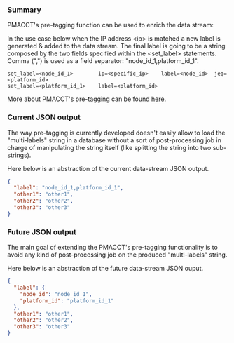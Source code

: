 ### Summary

PMACCT's pre-tagging function can be used to enrich the data stream:

In the use case below when the IP address \<ip\> is matched a new label is generated & added to the data stream. 
The final label is going to be a string composed by the two fields specified within the \<set\_label\> statements. 
Comma (",") is used as a field separator: "node\_id\_1,platform\_id\_1".

```text
set_label=<node_id_1>        ip=<specific_ip>    label=<node_id>  jeq=<platform_id>
set_label=<platform_id_1>    label=<platform_id>
```

More about PMACCT's pre-tagging can be found [here](https://github.com/scuzzilla/pmacct/blob/master/CONFIG-KEYS).


### Current JSON output

The way pre-tagging is currently developed doesn't easily allow to load the "multi-labels" string in a 
database without a sort of post-processing job in charge of manipulating the string itself (like splitting the string
into two sub-strings).

Here below is an abstraction of the current data-stream JSON output.

```JSON
{
  "label": "node_id_1,platform_id_1",
  "other1": "other1",
  "other2": "other2",
  "other3": "other3"
}
```

### Future JSON output

The main goal of extending the PMACCT's pre-tagging functionality is to avoid any kind of post-processing job on the 
produced "multi-labels" string.

Here below is an abstraction of the future data-stream JSON ouput.

```JSON
{
  "label": {
    "node_id": "node_id_1",
    "platform_id": "platform_id_1"
  },
  "other1": "other1",
  "other2": "other2",
  "other3": "other3"
}
```
